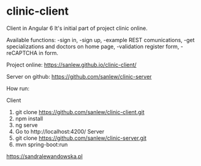 # clinic-client

Client in Angular 6
It's initial part of project clinic online.

Available functions:
-sign in,
-sign up,
-example REST comunications,
-get specializations and doctors on home page,
-validation register form,
-reCAPTCHA in form.

Project online: https://sanlew.github.io/clinic-client/

Server on github: https://github.com/sanlew/clinic-server

How run:

Client
1. git clone https://github.com/sanlew/clinic-client.git
2. npm install
3. ng serve
4. Go to http://localhost:4200/
Server
1. git clone https://github.com/sanlew/clinic-server.git
2. mvn spring-boot:run


https://sandralewandowska.pl

